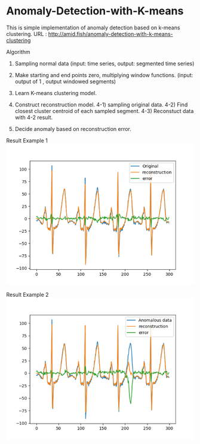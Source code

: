 # Anomaly-Detection-with-K-means

This is simple implementation of anomaly detection based on k-means clustering.
URL : http://amid.fish/anomaly-detection-with-k-means-clustering

Algorithm 

1. Sampling normal data (input: time series, output: segmented time series)

2. Make starting and end points zero, multiplying window functions. (input: output of 1 , output windowed segments)

3. Learn K-means clustering model.

4. Construct reconstruction model.
  4-1) sampling original data.
  4-2) Find closest cluster centroid of each sampled segment.
  4-3) Reconstuct data with 4-2 result.
  
5. Decide anomaly based on reconstruction error.


Result Example 1
![Result1](./Figure_1.png)

Result Example 2
![Result2](./Figure_2.png)
